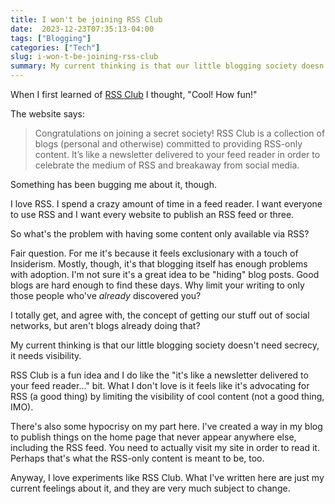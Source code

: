 ```yaml
---
title: I won't be joining RSS Club
date:  2023-12-23T07:35:13-04:00
tags: ["Blogging"]
categories: ["Tech"]
slug: i-won-t-be-joining-rss-club
summary: My current thinking is that our little blogging society doesn't need secrecy, it needs visibility.
---
```



When I first learned of [RSS Club](https://daverupert.com/rss-club/) I thought, "Cool! How fun!"

The  website says:

> Congratulations on joining a secret society! RSS Club is a collection of blogs (personal and otherwise) committed to providing RSS-only content. It’s like a newsletter delivered to your feed reader in order to celebrate the medium of RSS and breakaway from social media.

Something has been bugging me about it, though. 

I love RSS. I spend a crazy amount of time in a feed reader. I want everyone to use RSS and I want every website to publish an RSS feed or three. 

So what's the problem with having some content only available via RSS? 

Fair question. For me it's because it feels exclusionary with a touch of Insiderism. Mostly, though, it's that blogging itself has enough problems with adoption. I'm not sure it's a great idea to be "hiding" blog posts. Good blogs are hard enough to find these days. Why limit your writing to only those people who've *already* discovered you?

I totally get, and agree with, the concept of getting our stuff out of social networks, but aren't blogs already doing that? 

My current thinking is that our little blogging society doesn't need secrecy, it needs visibility.

RSS Club is a fun idea and I do like the "it's like a newsletter delivered to your feed reader..." bit. What I don't love is it feels like it's advocating for RSS (a good thing) by limiting the visibility of cool content (not a good thing, IMO).

There's also some hypocrisy on my part here. I've created a way in my blog to publish things on the home page that never appear anywhere else, including the RSS feed. You need to actually visit my site in order to read it. Perhaps that's what the RSS-only content is meant to be, too.

Anyway, I love experiments like RSS Club. What I've written here are just my current feelings about it, and they are very much subject to change.
